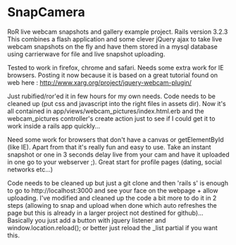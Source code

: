 SnapCamera
==========

RoR live webcam snapshots and gallery example project. Rails version 3.2.3
This combines a flash application and some clever jQuery ajax to take live webcam snapshots on the fly and have them stored in a mysql database using
carrierwave for file and live snapshot uploading.

Tested to work in firefox, chrome and safari. Needs some extra work for IE browsers.
Posting it now because it is based on a great tutorial found on web here :
 http://www.xarg.org/project/jquery-webcam-plugin/

Just rubified/ror'ed it in few hours for my own needs. Code needs to be cleaned up (put css and javascript into the right files in assets dir). Now it's all contained in
app/views/webcam_pictures/index.html.erb and the webcam_pictures controller's create action just to see if I could get it to work inside a rails app quickly...

Need some work for browsers that don't have a canvas or getElementById (like IE).
Apart from that it's really fun and easy to use. Take an instant snapshot or one in 3 seconds delay live from your cam and have it uploaded in one go to your webserver ;).
Great start for profile pages (dating, social networks etc...)

Code needs to be cleaned up but just a git clone and then 'rails s' is enough to go to http://localhost:3000 and see your face on the webpage + allow uploading. I've
modified and cleaned up the code a bit more to do it in 2 steps (allowing to snap and upload when done which auto refreshes the page but this is already in a larger project not destined
for github)...
Basically you just add a button with jquery listener and window.location.reload(); or better just reload the _list partial if you want this.



